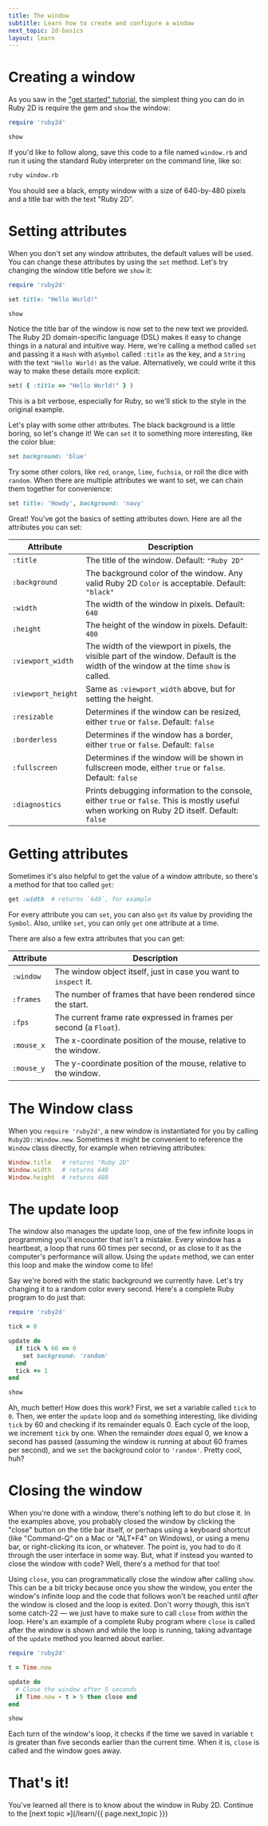 ```yaml
---
title: The window
subtitle: Learn how to create and configure a window
next_topic: 2d-basics
layout: learn
---
```


# Creating a window

As you saw in the ["get started" tutorial](/learn/get-started), the simplest thing you can do in Ruby 2D is require the gem and `show` the window:

```ruby
require 'ruby2d'

show
```

If you'd like to follow along, save this code to a file named `window.rb` and run it using the standard Ruby interpreter on the command line, like so:

```bash
ruby window.rb
```

You should see a black, empty window with a size of 640-by-480 pixels and a title bar with the text "Ruby 2D".

# Setting attributes

When you don't set any window attributes, the default values will be used. You can change these attributes by using the `set` method. Let's try changing the window title before we `show` it:

```ruby
require 'ruby2d'

set title: "Hello World!"

show
```

Notice the title bar of the window is now set to the new text we provided. The Ruby 2D domain-specific language (DSL) makes it easy to change things in a natural and intuitive way. Here, we're calling a method called `set` and passing it a `Hash` with a`Symbol` called `:title` as the key, and a `String` with the text `"Hello World!` as the value. Alternatively, we could write it this way to make these details more explicit:

```ruby
set( { :title => "Hello World!" } )
```

This is a bit verbose, especially for Ruby, so we'll stick to the style in the original example.

Let's play with some other attributes. The black background is a little boring, so let's change it! We can `set` it to something more interesting, like the color blue:

```ruby
set background: 'blue'
```

Try some other colors, like `red`, `orange`, `lime`, `fuchsia`, or roll the dice with `random`. When there are multiple attributes we want to set, we can chain them together for convenience:

```ruby
set title: 'Howdy', background: 'navy'
```

Great! You've got the basics of setting attributes down. Here are all the attributes you can set:

| Attribute          | Description |
|--------------------|-------------|
| `:title`           | The title of the window. Default: `"Ruby 2D"` |
| `:background`      | The background color of the window. Any valid Ruby 2D `Color` is acceptable. Default: `"black"` |
| `:width`           | The width of the window in pixels. Default: `640` |
| `:height`          | The height of the window in pixels. Default: `480` |
| `:viewport_width`  | The width of the viewport in pixels, the visible part of the window. Default is the width of the window at the time `show` is called. |
| `:viewport_height` | Same as `:viewport_width` above, but for setting the height. |
| `:resizable`       | Determines if the window can be resized, either `true` or `false`. Default: `false` |
| `:borderless`      | Determines if the window has a border, either `true` or `false`. Default: `false` |
| `:fullscreen`      | Determines if the window will be shown in fullscreen mode, either `true` or `false`. Default: `false` |
| `:diagnostics`     | Prints debugging information to the console, either `true` or `false`. This is mostly useful when working on Ruby 2D itself. Default: `false` |

# Getting attributes

Sometimes it's also helpful to get the value of a window attribute, so there's a method for that too called `get`:

```ruby
get :width  # returns `640`, for example
```

For every attribute you can `set`, you can also `get` its value by providing the `Symbol`. Also, unlike `set`, you can only `get` one attribute at a time.

There are also a few extra attributes that you can get:

| Attribute  | Description |
|------------|-------------|
| `:window`  | The window object itself, just in case you want to `inspect` it. |
| `:frames`  | The number of frames that have been rendered since the start. |
| `:fps`     | The current frame rate expressed in frames per second (a `Float`). |
| `:mouse_x` | The x-coordinate position of the mouse, relative to the window. |
| `:mouse_y` | The y-coordinate position of the mouse, relative to the window. |

# The Window class

When you `require 'ruby2d'`, a new window is instantiated for you by calling `Ruby2D::Window.new`. Sometimes it might be convenient to reference the `Window` class directly, for example when retrieving attributes:

```ruby
Window.title   # returns "Ruby 2D"
Window.width   # returns 640
Window.height  # returns 480
```

# The update loop

The window also manages the update loop, one of the few infinite loops in programming you'll encounter that isn't a mistake. Every window has a heartbeat, a loop that runs 60 times per second, or as close to it as the computer's performance will allow. Using the `update` method, we can enter this loop and make the window come to life!

Say we're bored with the static background we currently have. Let's try changing it to a random color every second. Here's a complete Ruby program to do just that:

```ruby
require 'ruby2d'

tick = 0

update do
  if tick % 60 == 0
    set background: 'random'
  end
  tick += 1
end

show
```

Ah, much better! How does this work? First, we set a variable called `tick` to `0`. Then, we enter the `update` loop and `do` something interesting, like dividing `tick` by 60 and checking if its remainder equals 0. Each cycle of the loop, we increment `tick` by one. When the remainder _does_ equal 0, we know a second has passed (assuming the window is running at about 60 frames per second), and we `set` the background color to `'random'`. Pretty cool, huh?

# Closing the window

When you're done with a window, there's nothing left to do but close it. In the examples above, you probably closed the window by clicking the "close" button on the title bar itself, or perhaps using a keyboard shortcut (like "Command-Q" on a Mac or "ALT+F4" on Windows), or using a menu bar, or right-clicking its icon, or whatever. The point is, you had to do it through the user interface in some way. But, what if instead you wanted to close the window with code? Well, there's a method for that too!

Using `close`, you can programmatically close the window after calling `show`. This can be a bit tricky because once you show the window, you enter the window's infinite loop and the code that follows won't be reached until _after_ the window is closed and the loop is exited. Don't worry though, this isn't some catch-22 — we just have to make sure to call `close` from _within_ the loop. Here's an example of a complete Ruby program where `close` is called after the window is shown and while the loop is running, taking advantage of the `update` method you learned about earlier.

```ruby
require 'ruby2d'

t = Time.now

update do
  # Close the window after 5 seconds
  if Time.now - t > 5 then close end
end

show
```

Each turn of the window's loop, it checks if the time we saved in variable `t` is greater than five seconds earlier than the current time. When it is, `close` is called and the window goes away.

# That's it!

You've learned all there is to know about the window in Ruby 2D. Continue to the [next topic »](/learn/{{ page.next_topic }})

